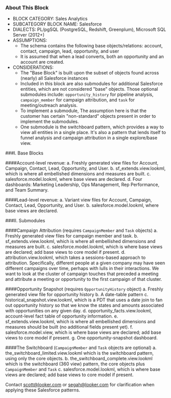 ### About This Block
- BLOCK CATEGORY: Sales Analytics
- SUBCATEGORY BLOCK NAME: Salesforce
- DIALECTS: PL/pgSQL (PostgreSQL, Redshift, Greenplum), Microsoft SQL Server (2012+)
- ASSUMPTIONS: 
    - The schema contains the following base objects/relations: account, contact, campaign, lead, opportunity, and user
    - It is assumed that when a lead converts, both an opportunity and an account are created.
- CONSIDERATIONS:
	- The "Base Block" is built upon the subset of objects found across (nearly) all Salesforce instances
	- Included in this block are also submodules for additional Salesforce entities, which are not considered "base" objects. Those optional submodules include: `opportunity_history` for pipeline analysis, `campaign_member` for campaign attribution, and `task` for meeting/outreach analysis.
	- To implement a submodule, The assumption here is that the customer has certain "non-standard" objects present in order to implement the submodules.
	- One submodule is the switchboard pattern, which provides a way to view all entities in a single place. It's also a pattern that lends itself to funnel analysis and campaign attribution in a single explore/base view.


###I. Base Blocks

####Account-level revenue:
a. Freshly generated view files for Account, Campaign, Contact, Lead, Opportunity, and User.
b. sf_extends.view.lookml, which is where all embellished dimensions and measures are built.
c. salesforce.model.lookml, where base views are declared.
d. Four dashboards: Marketing Leadership, Ops Management, Rep Performance, and Team Summary.

####Lead-level revenue:
a. Variant view files for Account, Campaign, Contact, Lead, Opportunity, and User.
b. salesforce.model.lookml, where base views are declared.

###II. Submodules

####Campaign Attribution (requires `CampaignMember` and `Task` objects)
a. Freshly generated view files for campaign member and task.
b. sf_extends.view.lookml, which is where all embellished dimensions and measures are built.
c. salesforce.model.lookml, which is where base views are declared; add base views to core model if present.
d. attribution.view.lookml, which takes a sessions-based approach to attribution. Specifically, different people at a given company may have seen different campaigns over time, perhaps with lulls in their interactions. We want to look at the cluster of campaign touches that preceded a meeting and attribute a meeting or opportunity to the first campaign of that cluster.

####Opportunity Snapshot (requires `OpportunityHistory` object)
a. Freshly generated view file for opportunity history
b. A date-table pattern
c. historical_snapshot.view.lookml, which is a PDT that uses a date join to fan out opportunity history so that we know the states and amounts associated with opportunities on any given day.
d. opportunity_facts.view.lookml, account-level fact table of opportunity information.
e. sf_extends.view.lookml, which is where all embellished dimensions and measures should be built (no additional fields present yet).
f. salesforce.model.view, which is where base views are declared; add base views to core model if present.
g. One opportunity-snapshot dashboard.

####The Switchboard (`CampaignMember` and `Task` objects are optional)
a. the_switchboard_limited.view.lookml which is the switchboard pattern, using only the core objects.
b. the_switchboard_complete.view.lookml which is the switchboard (360 view) pattern, the core objects plus `CampaignMember` and `Task`
c. salesforce.model.lookml, which is where base views are declared; add base views to core model if present.

Contact scott@looker.com or segah@looker.com for clarification when applying these Salesforce patterns.
